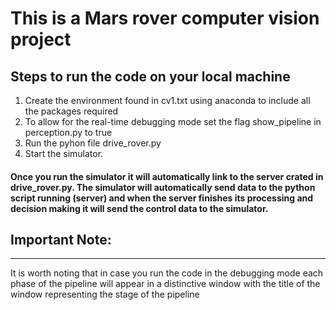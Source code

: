 # This is a Mars rover computer vision project
## Steps to run the code on your local machine
1. Create the environment found in cv1.txt using anaconda to include all the packages required
2. To allow for the real-time debugging mode set the flag show_pipeline in perception.py to true
3. Run the pyhon file drive_rover.py
4. Start the simulator.
#### Once you run the simulator it will automatically link to the server crated in drive_rover.py. The simulator will automatically send data to the python script running (server) and when the server finishes its processing and decision making it will send the control data to the simulator.

## Important Note:
---
It is worth noting that in case you run the code in the debugging mode each phase of the pipeline will appear in a distinctive window with the title of the window representing the stage of the pipeline
